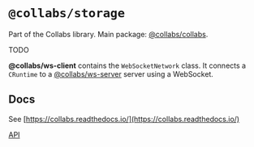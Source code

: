 # `@collabs/storage`

Part of the Collabs library. Main package: [@collabs/collabs](https://www.npmjs.com/package/@collabs/collabs).

TODO

**@collabs/ws-client** contains the `WebSocketNetwork` class. It connects a `CRuntime` to a [@collabs/ws-server](https://www.npmjs.com/package/@collabs/ws-server) server using a WebSocket.

## Docs

<!-- TODO: Link to specific docs page instead of whole site -->

See [https://collabs.readthedocs.io/](https://collabs.readthedocs.io/)

[API](https://collabs.readthedocs.io/en/latest/api/storage)
